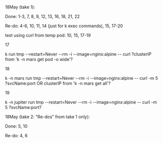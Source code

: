 18May (take 1):
<p>Done: 1-3, 7, 8, 9, 12, 13, 16, 18, 21, 22</p>
<p>Re-do: 4-6, 10, 11, 14 (just for k exec commands), 15, 17-20</p>

<p>test using curl from temp pod: 10, 15, 17-19</p>
<p>17</p>
<p>k run tmp --restart=Never --rm -i --image=nginx:alpine -- curl ?clusterIP from 'k -n mars get pod -o wide'?</p>
<p>18</p>
<p>k -n mars run tmp --restart=Never --rm -i --image=nginx:alpine -- curl -m 5 ?svcName:port OR clusterIP from 'k -n mars get all'?</p>
<p>19</p>
<p>k -n jupiter run tmp --restart=Never --rm -i --image=nginx:alpine -- curl -m 5 ?svcName:port?</p>

18May (take 2: "Re-dos" from take 1 only):
<p>Done: 5, 10</p>
<p>Re-do: 4, 6</p>
